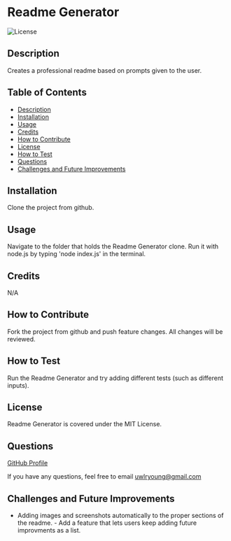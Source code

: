 # Readme Generator
![License](https://img.shields.io/badge/License-MIT_License-blue.svg)
  
  ## Description
  Creates a professional readme based on prompts given to the user.

  ## Table of Contents 
  - [Description](#description)
  - [Installation](#installation)
  - [Usage](#usage)
  - [Credits](#credits)
  - [How to Contribute](#how-to-contribute)
  - [License](#license)
  - [How to Test](#how-to-test)
  - [Questions](#questions)
  - [Challenges and Future Improvements](#challenges-and-future-improvements)


  ## Installation
  Clone the project from github.

  ## Usage
  Navigate to the folder that holds the Readme Generator clone. Run it with node.js by typing 'node index.js' in the terminal. 

  ## Credits
  N/A

  ## How to Contribute
  Fork the project from github and push feature changes. All changes will be reviewed. 

   ## How to Test
  Run the Readme Generator and try adding different tests (such as different inputs).

  ## License 
  Readme Generator is covered under the MIT License.

  ## Questions
  [GitHub Profile](https://github.com/uwlryoung)

  If you have any questions, feel free to email uwlryoung@gmail.com

  ## Challenges and Future Improvements 
  - Adding images and screenshots automatically to the proper sections of the readme. - Add a feature that lets users keep adding future improvments as a list. 
  